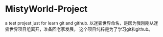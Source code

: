# MistyWorld-Project
a test projest just for learn git and github.
以迷雾世界命名，是因为我刚刚从迷雾世界项目组离开，准备回老家发展。
这个项目纯粹是为了学习git和github。
